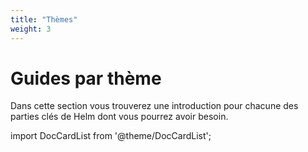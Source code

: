 ```yaml
---
title: "Thèmes"
weight: 3
---
```


# Guides par thème

Dans cette section vous trouverez une introduction pour chacune des parties clés
de Helm dont vous pourrez avoir besoin.

import DocCardList from '@theme/DocCardList';

<DocCardList />